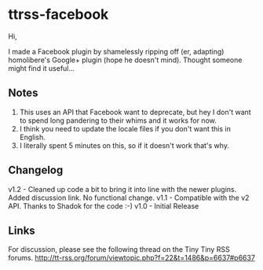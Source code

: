 ttrss-facebook
==============

Hi,

I made a Facebook plugin by shamelessly ripping off (er, adapting) homolibere's Google+ plugin (hope he doesn't mind). Thought someone might find it useful...

Notes
-----

1) This uses an API that Facebook want to deprecate, but hey I don't want to spend long pandering to their whims and it works for now.
2) I think you need to update the locale files if you don't want this in English.
3) I literally spent 5 minutes on this, so if it doesn't work that's why.

Changelog
---------

v1.2 - Cleaned up code a bit to bring it into line with the newer plugins. Added discussion link. No functional change.
v1.1 - Compatible with the v2 API. Thanks to Shadok for the code :-)
v1.0 - Initial Release

Links
-----

For discussion, please see the following thread on the Tiny Tiny RSS forums.
http://tt-rss.org/forum/viewtopic.php?f=22&t=1486&p=6637#p6637

